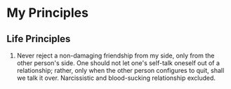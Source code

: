 # My Principles

## Life Principles
1. Never reject a non-damaging friendship from my side, only from the other person's side. One should not let one's self-talk oneself out of a relationship; rather, only when the other person configures to quit, shall we talk it over. Narcissistic and blood-sucking relationship excluded. 
